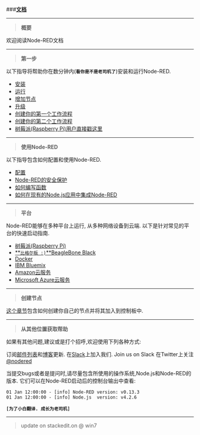 
###[**文档**](http://nodered.org/docs/)

-----
> **概要**

欢迎阅读Node-RED文档


-----
> **第一步**

以下指导将帮助你在数分钟内(**`看你是不是老司机了`**)安装和运行Node-RED.

 - [安装]()
 - [运行]()
 - [增加节点]()
 - [升级]()
 - [创建你的第一个工作流程]()
 - [创建你的第二个工作流程](test)
 - [树莓派(Raspberry Pi)用户直接戳这里](test)

-----
> **使用Node-RED**

以下指导包含如何配置和使用Node-RED.

 - [配置](test)
 - [Node-RED的安全保护](test)
 - [如何编写函数](test)
 - [如何在现有的Node.js应用中集成Node-RED](test)

-----
> **平台**

Node-RED能够在多种平台上运行, 从多种网络设备到云端. 以下是针对常见的平台的快速启动指南.

 - [树莓派(Raspberry Pi)](test)
 - [**`比格尔板 :)`**BeagleBone Black](test)
 - [Docker](test)
 - [IBM Bluemix](test)
 - [Amazon云服务](test)
 - [Microsoft Azure云服务](tset)

-----
> **创建节点**

[这个章节](test)包含如何创建你自己的节点并将其加入到控制板中.

-----
> **从其他位置获取帮助**

如果有其他问题,建议或是打个招呼,欢迎使用下列各种方式:

订阅[邮件列表](https://groups.google.com/forum/#!forum/node-red)和[博客](http://blog.nodered.org/)更新.
在[Slack](http://nodered.org/slack/)上加入我们.
Join us on Slack
在Twitter上关注[@nodered](http://twitter.com/nodered)

当提交bugs或者是提问时,请尽量包含所使用的操作系统,Node.js和Node-RED的版本. 它们可以在Node-RED启动后的控制台输出中查看:

    01 Jan 12:00:00 - [info] Node-RED version: v0.13.3
    01 Jan 12:00:00 - [info] Node.js  version: v4.2.6

**`[为了小白翻译. 成长为老司机]`**

-----

> update on stackedit.on @ win7
